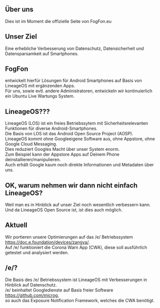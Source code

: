 ## Über uns
Dies ist im Moment die offizielle Seite von FogFon.eu

## Unser Ziel 
Eine erhebliche Verbesserung von Datenschutz, Datensicherheit und Datensparsamkeit auf Smartphones. 

## FogFon 
entwickelt hierfür Lösungen für Android Smartphones auf Basis von LineageOS mit ergänzenden Apps.  <br>
Für uns, sowie evtl. andere Administratoren, entwickeln wir kontinuierlich ein Ubuntu Live Wartungs System.

## LineageOS???
LineageOS (LOS) ist ein freies Betriebssytem mit Sicherheitsrelevanten Funktionen für diverse Android-Smartphones.  <br>
Die Basis von LOS ist das Android Open Source Project (AOSP).  <br>
LineageOS kommt ohne Googleeigene Software aus, ohne Appstore, ohne Google Cloud Messaging.  <br>
Dies reduziert Googles Macht über unser System enorm.  <br>
Zum Beispiel kann der Appstore Apps auf Deinem Phone deinstallieren/manipulieren.  <br>
Auch erhält Google kaum noch direkte Informationen und Metadaten über uns.  <br>

## OK, warum nehmen wir dann nicht einfach LineageOS?
Weil man es in Hinblick auf unser Ziel noch wesentlich verbessern kann.  <br>
Und da LineageOS Open Source ist, ist dies auch möglich.

## Aktuell
Wir portieren unsere Optimierungen auf das /e/ Betriebssystem https://doc.e.foundation/devices/zangya/.  <br>
Auf /e/ funktioniert die Corona Warn App (CWA), diese soll ausführlich getestet und analysiert werden. <br>

## /e/?
Die Basis des /e/ Betriebssystem ist LineageOS mit Verbesserungen in Hinblick auf Datenschutz. <br>
/e/ beinhaltet Googledienste auf Basis freier Software https://github.com/microg, <br>
so auch das Exposure Notification Framework, welches die CWA benötigt. 




